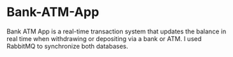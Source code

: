 # Bank-ATM-App
Bank ATM App is a real-time transaction system that updates the balance in real time when withdrawing or depositing via a bank or ATM. I used RabbitMQ to synchronize both databases.
